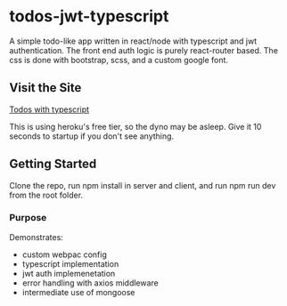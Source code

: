 # todos-jwt-typescript

A simple todo-like app written in react/node with typescript and jwt authentication. The front end auth logic is purely react-router based. The css is done with bootstrap, scss, and a custom google font.

## Visit the Site

[Todos with typescript](https://serene-peak-33374.herokuapp.com/)

This is using heroku's free tier, so the dyno may be asleep. Give it 10 seconds to startup if you don't see anything.

## Getting Started

Clone the repo, run npm install in server and client, and run npm run dev from the root folder. 

### Purpose

Demonstrates:
* custom webpac config 
* typescript implementation 
* jwt auth implemenetation
* error handling with axios middleware
* intermediate use of mongoose 

